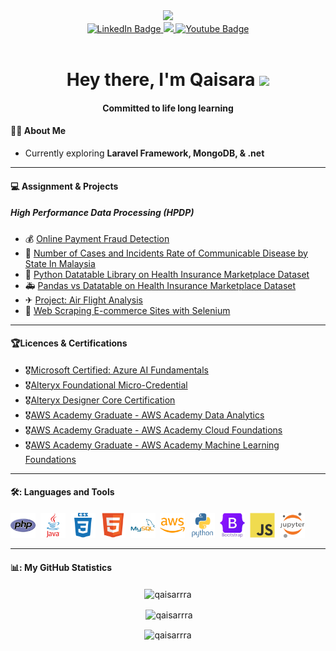 <div id="header" align="center">
  <img src="https://media.giphy.com/media/hpXdHPfFI5wTABdDx9/giphy.gif" width="200"/>
</div>

<div id="badges" align="center">
  <a href="https://www.linkedin.com/in/qaisara-rohzan-826424201/">
    <img src="https://img.shields.io/badge/LinkedIn-blue?style=for-the-badge&logo=linkedin&logoColor=white" alt="LinkedIn Badge"/>
  </a>
  <a href="https://eportfolio.utm.my/user/qaisara-binti-rohzan">
    <img src="https://img.shields.io/badge/-ePortfolio-yellowgreen?style=for-the-badge"/>
  </a>
  <a href="https://www.youtube.com/channel/UCPuw0SoZm0212Y7YXRFUVEQ">
    <img src="https://img.shields.io/badge/YouTube-red?style=for-the-badge&logo=youtube&logoColor=white" alt="Youtube Badge"/>
  </a>
</div>

<div id="profileView" align="center">
   <img src="https://komarev.com/ghpvc/?username=qaisarrra&style=flat-square&color=blue" alt=""/>
  <h1>
  Hey there, I'm Qaisara
  <img src="https://media.giphy.com/media/hvRJCLFzcasrR4ia7z/giphy.gif" width="30px"/>
</h1>
  <h4 align="center">Committed to life long learning</h4>
</div>

#### :woman_technologist: About Me
- Currently exploring **Laravel Framework, MongoDB, & .net**


---

#### :computer: Assignment & Projects

##### High Performance Data Processing (HPDP)
- 💰 [Online Payment Fraud Detection](https://github.com/qaisarrra/Python-big-data/tree/main/Assignment%201/SQ)
- 💊 [Number of Cases and Incidents Rate of Communicable Disease by State In Malaysia](https://github.com/qaisarrra/Python_EDA/tree/main/Malaysia%20EDA/SQ)
- 🏥 [Python Datatable Library on Health Insurance Marketplace Dataset](https://github.com/qaisarrra/Python-big-data/tree/main/Assignment%202a/AdMiPeQa)
- 🚑 [Pandas vs Datatable on Health Insurance Marketplace Dataset](https://github.com/qaisarrra/Python-big-data/tree/main/Assignment%202b/AdMiPeQa)
- ✈ [Project: Air Flight Analysis](https://github.com/qaisarrra/Python-big-data/tree/main/Project/AdMiPeQa)
- 🛒 [Web Scraping E-commerce Sites with Selenium](https://github.com/qaisarrra/python-web/tree/main/selenium/AdMiPeQa)

---

#### 🏆Licences & Certifications
- 🎖️[Microsoft Certified: Azure AI Fundamentals](https://www.credly.com/badges/ca6f09a0-7815-44f1-a642-fba716d06c48/public_url)
- 🎖️[Alteryx Foundational Micro-Credential](https://www.credly.com/badges/1719e7f0-1966-42b4-8742-a957313e408b/public_url)
- 🎖️[Alteryx Designer Core Certification](https://www.credly.com/badges/188139a8-3f3c-4248-aa77-e0d2ec13c118/public_url)
- 🎖️[AWS Academy Graduate - AWS Academy Data Analytics](https://www.credly.com/badges/9c32fc1a-d5bc-4fa2-a117-523394001912/public_url)
- 🎖️[AWS Academy Graduate - AWS Academy Cloud Foundations](https://www.credly.com/badges/d891ec6c-8eec-4243-9306-c8c54a7a4551/public_url)
- 🎖️[AWS Academy Graduate - AWS Academy Machine Learning Foundations](https://www.credly.com/badges/79cbbc39-2c87-4257-a68a-f09e7ddc9d70/public_url)

---

#### 🛠️: Languages and Tools

<div>
  <img src="https://raw.githubusercontent.com/devicons/devicon/master/icons/php/php-original.svg" title="PHP" **alt="PHP" width="40" height="40"/>&nbsp;
  <img src="https://github.com/devicons/devicon/blob/master/icons/java/java-original-wordmark.svg" title="Java" alt="Java" width="40" height="40"/>&nbsp;
  <img src="https://github.com/devicons/devicon/blob/master/icons/css3/css3-plain-wordmark.svg"  title="CSS3" alt="CSS" width="40" height="40"/>&nbsp;
  <img src="https://github.com/devicons/devicon/blob/master/icons/html5/html5-original.svg" title="HTML5" alt="HTML" width="40" height="40"/>&nbsp;
  <img src="https://github.com/devicons/devicon/blob/master/icons/mysql/mysql-original-wordmark.svg" title="MySQL"  alt="MySQL" width="40" height="40"/>&nbsp;
  <img src="https://github.com/devicons/devicon/blob/master/icons/amazonwebservices/amazonwebservices-plain-wordmark.svg" title="AWS" alt="AWS" width="40" height="40"/>&nbsp;
  <img src="https://raw.githubusercontent.com/devicons/devicon/master/icons/python/python-original-wordmark.svg" title="Python" **alt="Python" width="40" height="40"/>&nbsp;
  <img src="https://raw.githubusercontent.com/devicons/devicon/master/icons/bootstrap/bootstrap-original-wordmark.svg" title="Bootstrap" **alt="Bootstrap" width="40" height="40"/>&nbsp;
  <img src="https://raw.githubusercontent.com/devicons/devicon/master/icons/javascript/javascript-original.svg" title="Javascript" **alt="Javascript" width="40" height="40"/>&nbsp;
  <img src="https://raw.githubusercontent.com/devicons/devicon/master/icons/jupyter/jupyter-original-wordmark.svg" title="Jupyter" **alt="Jupyter" width="40" height="40"/>&nbsp;
</div>

---

#### 📊: My GitHub Statistics

<p align='center'><img align="center"src="https://github-readme-stats.vercel.app/api/top-langs?username=qaisarrra&show_icons=true&locale=en&layout=compact" alt="qaisarrra" /></p>

<p align='center'>&nbsp;<img align="center" src="https://github-readme-stats.vercel.app/api?username=qaisarrra&show_icons=true&locale=en" alt="qaisarrra" /></p>

<p align='center'><img align="center" src="https://github-readme-streak-stats.herokuapp.com/?user=qaisarrra&" alt="qaisarrra" /></p>
